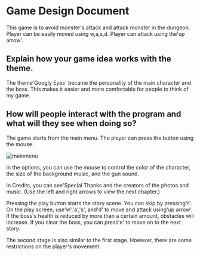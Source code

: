 Game Design Document
====================

This game is to avoid monster's attack and attack monster in the dungeon.
Player can be easily moved using w,a,s,d.
Player can attack using the'up arrow'.

Explain how your game idea works with the theme.
------------------------------------------------
The theme'Googly Eyes' became the personality of the main character and the boss.
This makes it easier and more comfortable for people to think of my game.

How will people interact with the program and what will they see when doing so?
-------------------------------------------------------------------------------
The game starts from the main menu.
The player can press the button using the mouse.

![mainmenu](https://user-images.githubusercontent.com/65064814/86880493-bef78800-c127-11ea-95f5-30e70c4f8c52.PNG)

In the options, you can use the mouse to control the color of the character, the size of the background music, and the gun sound.

In Credits, you can see'Special Thanks and the creators of the photos and music.
(Use the left and right arrows to view the next chapter.)

Pressing the play button starts the story scene.
You can skip by pressing'r'.
On the play screen, use'w','a','s', and'd' to move and attack using'up arrow'.
If the boss's health is reduced by more than a certain amount, obstacles will increase.
If you clear the boss, you can press'e' to move on to the next story.

The second stage is also similar to the first stage.
However, there are some restrictions on the player's movement.
